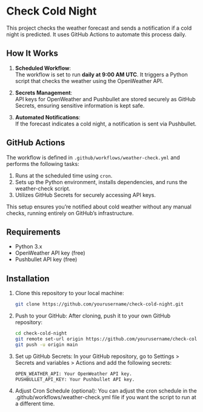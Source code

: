 # Check Cold Night

This project checks the weather forecast and sends a notification if a cold night is predicted. It uses GitHub Actions to automate this process daily.

## How It Works

1. **Scheduled Workflow**:  
   The workflow is set to run **daily at 9:00 AM UTC**. It triggers a Python script that checks the weather using the OpenWeather API.

2. **Secrets Management**:  
   API keys for OpenWeather and Pushbullet are stored securely as GitHub Secrets, ensuring sensitive information is kept safe.

3. **Automated Notifications**:  
   If the forecast indicates a cold night, a notification is sent via Pushbullet.

## GitHub Actions

The workflow is defined in `.github/workflows/weather-check.yml` and performs the following tasks:

1. Runs at the scheduled time using `cron`.
2. Sets up the Python environment, installs dependencies, and runs the weather-check script.
3. Utilizes GitHub Secrets for securely accessing API keys.

This setup ensures you’re notified about cold weather without any manual checks, running entirely on GitHub’s infrastructure.

## Requirements

- Python 3.x
- OpenWeather API key (free)
- Pushbullet API key (free)

## Installation

1. Clone this repository to your local machine:
   ```bash
   git clone https://github.com/yourusername/check-cold-night.git

2. Push to your GitHub:
   After cloning, push it to your own GitHub repository:

   ```bash
   cd check-cold-night
   git remote set-url origin https://github.com/yourusername/check-cold-night.git
   git push -u origin main

3. Set up GitHub Secrets:
   In your GitHub repository, go to Settings > Secrets and variables > Actions and add the following secrets:
   ```bash
   OPEN_WEATHER_API: Your OpenWeather API key.
   PUSHBULLET_API_KEY: Your Pushbullet API key.

4. Adjust Cron Schedule (optional):
   You can adjust the cron schedule in the .github/workflows/weather-check.yml file if you want the script to run at a different time.
